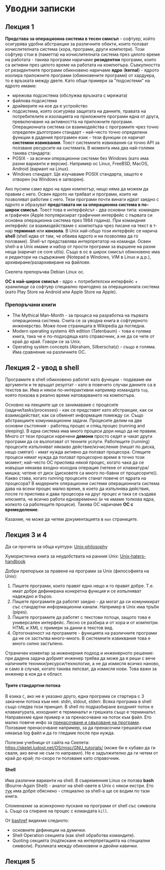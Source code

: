 # Уводни записки

## Лекция 1

**Представа за операционна система в тесен смисъл** - софтуер, който осигурява удобни абстракции за различните обекти, които ползват изчислителната система (хора, програми, други компютри). Този софтуер стои в (паметта) на изчислителната 
система през цялото време на работата - такива програми наричаме **резидентни** програми, които са активни през цялото време на работата на компютъра. Съвкупността от резидентните програми обикновено наричаме **ядро** (**kernal**) - ядрото изолира приложните програми (обикновените програми) от хардуера, то е връзката между двете. Като общи примери за "подсистеми" на ядрото имаме:
- мрежова подсистема (обслужва връзката с мрежата)
- файлова подсистема
- драйверите на кое да е устройство
- подсистема, която осигурява защитата на данните, правата на потребителите и изолацията на приложните програми една от друга, превключване на активността на приложните програми.
Операционната система си взаимодейства с програмите чрез точно определен дълготраен стандарт - най-често точно определени функции в дадения програмен език - тези функции се наричат **системни извиквания**. Тоест системните извиквания са точно API за ползване ресурсите на системата. В момента има два най-големи такива стандарта:
- POSIX - за всички операционни системи без Windows (като има разни варианти и версии). Например ос Linux, FreeBSD, MacOS, Android (вариант на Linux).
- Windows стандарт.
Ще изучаваме POSIX стандарта, защото е отворен (на Windows е затворен).

Ако пуснем само ядро на един компютър, нищо няма да можем да правим с него. Освен ядрото ни трябват и програми, които ни позволяват работим с него. Тези програми почти винаги идват заедно с ядрото и образуват **представата ни за операционна система в по-широк смисъл**. Тоест това е интерфейсът - два основни типа: команден и графичен (Apple популяризират графичния интерфейс с първата си основна операционна система през 1984 година). При командния интерфейс си взаимодействаме с компютъра чрез писане на текст в т-нар **терминал** или **конзола**. В Unix най-общо този интерфейс се нарича **shell** (shell идва от там, че обвива ядрото и ни позволява да го ползваме). Shell-ът представлява интерпретатор на команди. Освен shell-а в Unix имаме и набор от прости програми за вършене на разни неща (наричат се core utils). Също в ос в широк смисъл обикновено има и редактори на съдържание (Notepad в Windows, VIM в Linux и д.р.), архивиране/разархивиране на файлове.

Скелета препоръчва Debian Linux ос.

**ОС в най-широк смисъл** - ядро + потребителски интерфейс + хранилище са софтуер специално пригодено за операционната система (като Play Store на Android или Apple Store на Apple). 

### Препоръчани книги

- The Mythical Man-Month - за процеса на разработка на първата операционна система. Счита се за уводна книга в софтуерното инженерство. Може поне страницата в Wikipedia да погледна.
- Modern operating systems 4th edition (Tatenbaum) - това е голяма книга, така че е по-подходяща като справочник, а не да се чете от край до край. Говори се за Unix.
- Operating system concepts (Abraham, Silberschatz) - също е голяма. Има сравнение на различните ОС.

## Лекция 2 - увод в shell

Програмите в shell обикновено работят като функции - подаваме им аргументи и те връщат резултат - като в повечето случаи данните са в текстов ви. Има и някои по-интерактивни например командата `top`, която показва в реално време натоварването на компютъра.

Основно на лекциите ще се занимаваме с процесите (задачи/tasks/processes) - как се представят като абстракции, как си взаимодействат, как си обменят информация помежду си. Също абстракциите комуникационни задачи. Процесите делим на две основни състояния - работещ процес и спящ процес (running and sleeping). В една система има много процеси дори нищо да не правим. Много от тези процеси наречени **демони** просто седят и чакат други програми да се възползват от техните услуги.
Работещите (running) процесите изпълняват някакво действие/изчисление (пишат по диска, нещо смятат) - имат нужда активно да ползват процесора. Спящите процеси нямат нужда да ползват процесорно време в точно този момент; най-често ОС приспива някой процес, когато чака да се извърши някаква входно-изходна операция (четене от клавиатура/мишка; четене от диск (дисковете са много по-бавни от процесорите)). Какво става, когато running процесите станат повече от ядрата на процесора? В модерните операционни системи операционната система дава на всеки процес малко време, в което да изпълнява действия, после го приспива и дава процесора на друг процес и така се създава илюзията, че всичко работи едновременно (и че имаме толкова ядра, колкото са работещите процеси). Такива ОС наричаме **ОС с времеделение**.

Казахме, че може да четем документацията в `man` страниците.

## Лекция 3 и 4

Да си прочета за обща култура: [Unix-philosophy]

Хумористична книга за неудобствата на ранния Unix: [Unix-haters-handbook]

Добри препоръки за правене на програми за Unix (философията на Unix):
1. Пишете програми, които правят едно нещо и го правят добре. Т.е. имат добре дефинирана конкретна функция и се изпълняват надеждно и бързо.
2. Пишете програмите да работят заедно - да могат да си комуникират със стандартни информационни канали. Например в Unix има тръби (pipes).
3. Пишете програмите да работят с текстови потоци, защото това е универсален интерфейс. Лесно се разбира и от хора и от компютри. HTML и XML с примери за данни в текстов вид.
4. Ортогоналност на програмите - функцията на различните програми да не се застъпва много-много. В системните извиквания това е много силно застъпено.

Страничен коментар за инженерния подход и инженерното решение: при дадена задача добрият инженер трябва да може да я реши с вече наличните техники/ресурси/технологии, а не да измисля всичко наново, и само в случая, когато такива липсват, да измисля нови. Това важи за инженер в коя да е област.

#### Трите стандартни потока

В езика `C`, ако не е указано друго, една програма се стартира с 3 закачени потока към нея: stdin, stdout, stderr. Всяка програма в shell също следва този принцип. В shell по подразбиране входният поток е клавиатурата, изходният е терминалът и грешката също е терминалът. Направихме едни пример и за пренасочване на поток към файл. Ето малко повече инфо за [пренасочване и свързване на програми][IO-redirection-and-pipes]. Ползваме пренасочване например, за да пренасочим грешката към някакъв log файл и да го гледаме после при нужда.

Полезни учебници от сайта на Скелета: https://skelet.ludost.net/OS/misc/GNU_tutorials/ (може би е хубаво да ги сваля, ако вече не съм го направил). Не е задължително да ги четем от край до край; по-скоро ги ползваме като справочник.

#### Shell

Има различни варианти на shell. В съвременния Linux се ползва **bash** (Bourne-Again Shell) - аналог на shell-овете в Unix с някои екстри. Ето [тук][bashref-skelet] има добре обяснено - специално за shell-а ще се водим по тази книга.

Споменахме за асинхронно пускане на програми от shell със символа `&`. Също са спиране на процес с командата `kill`.

От [bashref][bashref-skelet] видяхме следното:
- основните дефиниции на думички.
- Shell Operation секцията (как shell обработва командите).
- Quoting секцията (подтискане на интерпретацията на специални символи). Разликата между обикновени и двойни кавички.

## Лекция 5



[bashref-skelet]: https://skelet.ludost.net/OS/misc/GNU_tutorials/bashref.pdf

[IO-redirection-and-pipes]: https://homepages.uc.edu/~thomam/Intro_Unix_Text/IO_Redir_Pipes.html

[Unix-haters-handbook]: ../Учебници%20и%20материали/The%20Unix-haters%20Handbook.pdf "Хумористично четиво."

[Unix-philosophy]: https://en.wikipedia.org/wiki/Unix_philosophy